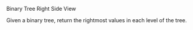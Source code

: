 Binary Tree Right Side View

Given a binary tree, return the rightmost values in each level of the tree.